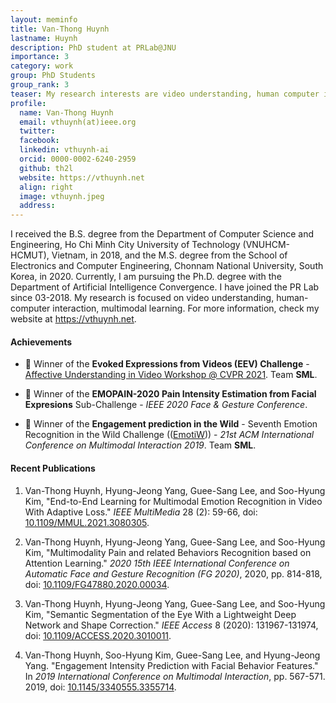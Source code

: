 ```yaml
---
layout: meminfo
title: Van-Thong Huynh
lastname: Huynh
description: PhD student at PRLab@JNU
importance: 3
category: work
group: PhD Students
group_rank: 3
teaser: My research interests are video understanding, human computer interaction.
profile:
  name: Van-Thong Huynh
  email: vthuynh(at)ieee.org
  twitter:
  facebook:
  linkedin: vthuynh-ai
  orcid: 0000-0002-6240-2959
  github: th2l
  website: https://vthuynh.net
  align: right
  image: vthuynh.jpeg
  address:
---
```



I received the B.S. degree from the Department of Computer Science and Engineering, Ho Chi Minh City University of Technology (VNUHCM-HCMUT), Vietnam, in 2018, and the M.S. degree from the School of Electronics and Computer Engineering, Chonnam National University, South Korea, in 2020. Currently, I am pursuing the Ph.D. degree with the Department of Artificial Intelligence Convergence. I have joined the PR Lab since 03-2018. My research is focused on video understanding, human-computer interaction, multimodal learning. For more information, check my website at https://vthuynh.net.


#### Achievements
* :1st_place_medal: Winner of the **Evoked Expressions from Videos (EEV) Challenge** - [Affective Understanding in Video Workshop @ CVPR 2021](https://sites.google.com/view/auvi-cvpr2021/challenge?authuser=0). Team **SML**.

* :1st_place_medal: Winner of the **EMOPAIN-2020 Pain Intensity Estimation from Facial Expresions** Sub-Challenge - _IEEE 2020 Face & Gesture Conference_.

* :1st_place_medal: Winner of the **Engagement prediction in the Wild** - Seventh Emotion Recognition in the Wild Challenge (([EmotiW](https://researchmgt.monash.edu/ws/portalfiles/portal/288645367/288531253_oa.pdf))) - _21st ACM International Conference on Multimodal Interaction 2019_. Team **SML**.

#### Recent Publications

1. Van-Thong Huynh, Hyung-Jeong Yang, Guee-Sang Lee, and Soo-Hyung Kim, "End-to-End Learning for Multimodal Emotion Recognition in Video With Adaptive Loss." _IEEE MultiMedia_ 28 (2): 59-66, doi: [10.1109/MMUL.2021.3080305](https://doi.org/10.1109/MMUL.2021.3080305).

2. Van-Thong Huynh, Hyung-Jeong Yang, Guee-Sang Lee, and Soo-Hyung Kim, "Multimodality Pain and related Behaviors Recognition based on Attention Learning." _2020 15th IEEE International Conference on Automatic Face and Gesture Recognition (FG 2020)_, 2020, pp. 814-818, doi: [10.1109/FG47880.2020.00034](https://doi.org/10.1109/FG47880.2020.00034).

3. Van-Thong Huynh, Hyung-Jeong Yang, Guee-Sang Lee, and Soo-Hyung Kim, "Semantic Segmentation of the Eye With a Lightweight Deep Network and Shape Correction." _IEEE Access_ 8 (2020): 131967-131974, doi: [10.1109/ACCESS.2020.3010011](https://doi.org/10.1109/ACCESS.2020.3010011).

4. Van-Thong Huynh, Soo-Hyung Kim, Guee-Sang Lee, and Hyung-Jeong Yang. "Engagement Intensity Prediction with Facial Behavior Features." In _2019 International Conference on Multimodal Interaction_, pp. 567-571. 2019, doi: [10.1145/3340555.3355714](https://doi.org/10.1145/3340555.3355714).





<!--stackedit_data:
eyJoaXN0b3J5IjpbLTQ5NzQ4NDU1NSwxMTc3OTc3MTE4XX0=
-->